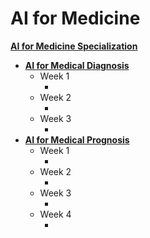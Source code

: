 # AI for Medicine

**[AI for Medicine Specialization]()**
+ **[AI for Medical Diagnosis]()**
  + Week 1
    + []()
  + Week 2
    + []()
  + Week 3
    + []()
+ **[AI for Medical Prognosis]()**
  + Week 1
    + []()
  + Week 2
    + []()
  + Week 3
    + []()
  + Week 4
    + []()
